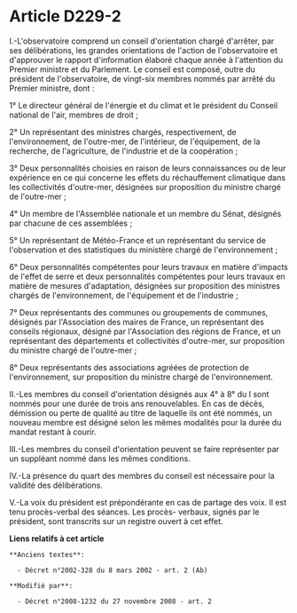 # Article D229-2

I.-L'observatoire comprend un conseil d'orientation chargé d'arrêter, par ses délibérations, les grandes orientations de
l'action de l'observatoire et d'approuver le rapport d'information élaboré chaque année à l'attention du Premier ministre et
du Parlement. Le conseil est composé, outre du président de l'observatoire, de vingt-six membres nommés par arrêté du Premier
ministre, dont : 

1° Le directeur général de l'énergie et du climat et le président du Conseil national de l'air, membres de droit ; 

2° Un représentant des ministres chargés, respectivement, de l'environnement, de l'outre-mer, de l'intérieur, de
l'équipement, de la recherche, de l'agriculture, de l'industrie et de la coopération ; 

3° Deux personnalités choisies en raison de leurs connaissances ou de leur expérience en ce qui concerne les effets du
réchauffement climatique dans les collectivités d'outre-mer, désignées sur proposition du ministre chargé de l'outre-mer ; 

4° Un membre de l'Assemblée nationale et un membre du Sénat, désignés par chacune de ces assemblées ; 

5° Un représentant de Météo-France et un représentant        du service de l'observation et des statistiques du ministère
chargé de l'environnement ; 

6° Deux personnalités compétentes pour leurs travaux en matière d'impacts de l'effet de serre et deux personnalités
compétentes pour leurs travaux en matière de mesures d'adaptation, désignées sur proposition des ministres chargés de
l'environnement, de l'équipement et de l'industrie ; 

7° Deux représentants des communes ou groupements de communes, désignés par l'Association des maires de France, un
représentant des conseils régionaux, désigné par l'Association des régions de France, et un représentant des départements et
collectivités d'outre-mer, sur proposition du ministre chargé de l'outre-mer ; 

8° Deux représentants des associations agréées de protection de l'environnement, sur proposition du ministre chargé de
l'environnement. 

II.-Les membres du conseil d'orientation désignés aux 4° à 8° du I sont nommés pour une durée de trois ans renouvelables. En
cas de décès, démission ou perte de qualité au titre de laquelle ils ont été nommés, un nouveau membre est désigné selon les
mêmes modalités pour la durée du mandat restant à courir. 

III.-Les membres du conseil d'orientation peuvent se faire représenter par un suppléant nommé dans les mêmes conditions. 

IV.-La présence du quart des membres du conseil est nécessaire pour la validité des délibérations.

V.-La voix du président est prépondérante en cas de partage des voix. Il est tenu procès-verbal des séances. Les procès-
verbaux, signés par le président, sont transcrits sur un registre ouvert à cet effet.

**Liens relatifs à cet article**

	**Anciens textes**:

	  - Décret n°2002-328 du 8 mars 2002 - art. 2 (Ab)

	**Modifié par**:

	  - Décret n°2008-1232 du 27 novembre 2008 - art. 2
